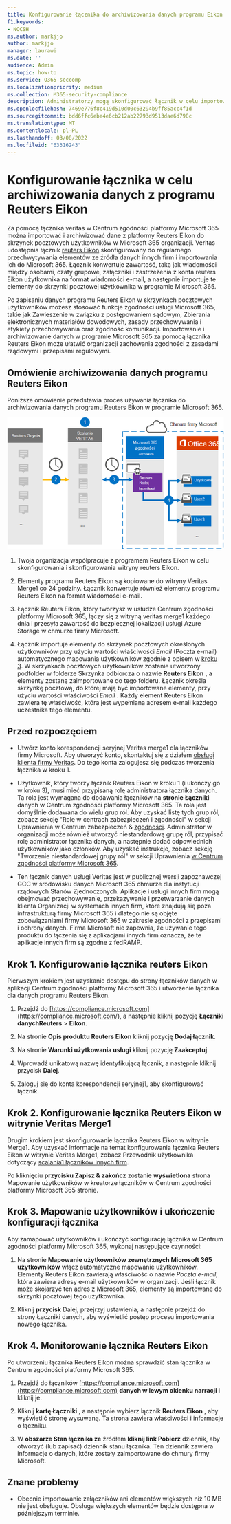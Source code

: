 ```yaml
---
title: Konfigurowanie łącznika do archiwizowania danych programu Eikon w programie Microsoft 365
f1.keywords:
- NOCSH
ms.author: markjjo
author: markjjo
manager: laurawi
ms.date: ''
audience: Admin
ms.topic: how-to
ms.service: O365-seccomp
ms.localizationpriority: medium
ms.collection: M365-security-compliance
description: Administratorzy mogą skonfigurować łącznik w celu importowania i archiwizowania danych programu Reuters Eikon z usługi Veritas w Microsoft 365. Ten łącznik umożliwia archiwizowanie danych ze źródeł danych innych firm w Microsoft 365. Po zarchiwizować te dane możesz zarządzać danymi innych firm za pomocą funkcji zgodności, takich jak archiwizacja ze względu na przepisy prawne, wyszukiwanie zawartości i zasady przechowywania.
ms.openlocfilehash: 7469e776f8c419d510d00c63294b9ff85acc4f1d
ms.sourcegitcommit: bdd6ffc6ebe4e6cb212ab22793d9513dae6d798c
ms.translationtype: MT
ms.contentlocale: pl-PL
ms.lasthandoff: 03/08/2022
ms.locfileid: "63316243"
---
```

# <a name="set-up-a-connector-to-archive-reuters-eikon-data"></a>Konfigurowanie łącznika w celu archiwizowania danych z programu Reuters Eikon

Za pomocą łącznika veritas w Centrum zgodności platformy Microsoft 365 można importować i archiwizować dane z platformy Reuters Eikon do skrzynek pocztowych użytkowników w Microsoft 365 organizacji. Veritas udostępnia łącznik [reuters Eikon](https://globanet.com/eikon/) skonfigurowany do regularnego przechwytywania elementów ze źródła danych innych firm i importowania ich do Microsoft 365. Łącznik konwertuje zawartość, taką jak wiadomości między osobami, czaty grupowe, załączniki i zastrzeżenia z konta reuters Eikon użytkownika na format wiadomości e-mail, a następnie importuje te elementy do skrzynki pocztowej użytkownika w programie Microsoft 365.

Po zapisaniu danych programu Reuters Eikon w skrzynkach pocztowych użytkowników możesz stosować funkcje zgodności usługi Microsoft 365, takie jak Zawieszenie w związku z postępowaniem sądowym, Zbierania elektronicznych materiałów dowodowych, zasady przechowywania i etykiety przechowywania oraz zgodność komunikacji. Importowanie i archiwizowanie danych w programie Microsoft 365 za pomocą łącznika Reuters Eikon może ułatwić organizacji zachowania zgodności z zasadami rządowymi i przepisami regulowymi.

## <a name="overview-of-archiving-reuters-eikon-data"></a>Omówienie archiwizowania danych programu Reuters Eikon

Poniższe omówienie przedstawia proces używania łącznika do archiwizowania danych programu Reuters Eikon w programie Microsoft 365.

![Archiwizowanie przepływu pracy dla danych programu Reuters Eikon.](../media/ReutersEikonConnectorWorkflow.png)

1. Twoja organizacja współpracuje z programem Reuters Eikon w celu skonfigurowania i skonfigurowania witryny reuters Eikon.

2. Elementy programu Reuters Eikon są kopiowane do witryny Veritas Merge1 co 24 godziny. Łącznik konwertuje również elementy programu Reuters Eikon na format wiadomości e-mail.

3. Łącznik Reuters Eikon, który tworzysz w usłudze Centrum zgodności platformy Microsoft 365, łączy się z witryną veritas merge1 każdego dnia i przesyła zawartość do bezpiecznej lokalizacji usługi Azure Storage w chmurze firmy Microsoft.

4. Łącznik importuje elementy do skrzynek pocztowych określonych użytkowników przy użyciu wartości właściwości *Email* (Poczta e-mail) automatycznego mapowania użytkowników zgodnie z opisem w [kroku 3](#step-3-map-users-and-complete-the-connector-setup). W skrzynkach pocztowych użytkowników zostanie utworzony podfolder w folderze Skrzynka odbiorcza o nazwie **Reuters Eikon** , a elementy zostaną zaimportowane do tego folderu. Łącznik określa skrzynkę pocztową, do której mają być importowane elementy, przy użyciu wartości właściwości *Email* . Każdy element Reuters Eikon zawiera tę właściwość, która jest wypełniana adresem e-mail każdego uczestnika tego elementu.

## <a name="before-you-begin"></a>Przed rozpoczęciem

- Utwórz konto korespondencji seryjnej Veritas merge1 dla łączników firmy Microsoft. Aby utworzyć konto, skontaktuj się z działem [obsługi klienta firmy Veritas](https://globanet.com/ms-connectors-contact). Do tego konta zalogujesz się podczas tworzenia łącznika w kroku 1.

- Użytkownik, który tworzy łącznik Reuters Eikon w kroku 1 (i ukończy go w kroku 3), musi mieć przypisaną rolę administratora łącznika danych. Ta rola jest wymagana do dodawania łączników na **stronie Łączniki** danych w Centrum zgodności platformy Microsoft 365. Ta rola jest domyślnie dodawana do wielu grup ról. Aby uzyskać listę tych grup ról, zobacz sekcję "Role w centrach zabezpieczeń i zgodności" w sekcji Uprawnienia w Centrum zabezpieczeń & [zgodności](../security/office-365-security/permissions-in-the-security-and-compliance-center.md#roles-in-the-security--compliance-center). Administrator w organizacji może również utworzyć niestandardową grupę ról, przypisać rolę administrator łącznika danych, a następnie dodać odpowiednich użytkowników jako członków. Aby uzyskać instrukcje, zobacz sekcję "Tworzenie niestandardowej grupy ról" w sekcji Uprawnienia [w Centrum zgodności platformy Microsoft 365](microsoft-365-compliance-center-permissions.md#create-a-custom-role-group).

- Ten łącznik danych usługi Veritas jest w publicznej wersji zapoznawczej GCC w środowisku danych Microsoft 365 chmurze dla instytucji rządowych Stanów Zjednoczonych. Aplikacje i usługi innych firm mogą obejmować przechowywanie, przekazywanie i przetwarzanie danych klienta Organizacji w systemach innych firm, które znajdują się poza infrastrukturą firmy Microsoft 365 i dlatego nie są objęte zobowiązaniami firmy Microsoft 365 w zakresie zgodności z przepisami i ochrony danych. Firma Microsoft nie zapewnia, że używanie tego produktu do łączenia się z aplikacjami innych firm oznacza, że te aplikacje innych firm są zgodne z fedRAMP.

## <a name="step-1-set-up-the-reuters-eikon-connector"></a>Krok 1. Konfigurowanie łącznika reuters Eikon

Pierwszym krokiem jest uzyskanie dostępu do strony  łączników danych w aplikacji Centrum zgodności platformy Microsoft 365 i utworzenie łącznika dla danych programu Reuters Eikon.

1. Przejdź do [https://compliance.microsoft.com](https://compliance.microsoft.com/), a następnie kliknij pozycję **Łączniki danychReuters** >  **Eikon**.

2. Na stronie **Opis produktu Reuters Eikon** kliknij pozycję **Dodaj łącznik**.

3. Na stronie **Warunki użytkowania usługi** kliknij pozycję **Zaakceptuj**.

4. Wprowadź unikatową nazwę identyfikującą łącznik, a następnie kliknij przycisk **Dalej**.

5. Zaloguj się do konta korespondencji seryjnej1, aby skonfigurować łącznik.

## <a name="step-2-configure-the-reuters-eikon-connector-on-the-veritas-merge1-site"></a>Krok 2. Konfigurowanie łącznika Reuters Eikon w witrynie Veritas Merge1

Drugim krokiem jest skonfigurowanie łącznika Reuters Eikon w witrynie Merge1. Aby uzyskać informacje na temat konfigurowania łącznika Reuters Eikon w witrynie Veritas Merge1, zobacz Przewodnik użytkownika dotyczący [scalania1 łączników innych firm](https://docs.ms.merge1.globanetportal.com/Merge1%20Third-Party%20Connectors%20Reuters%20Eikon%20User%20Guide%20.pdf).

Po kliknięciu **przycisku Zapisz & zakończ** zostanie **wyświetlona** strona Mapowanie użytkowników w kreatorze łączników w Centrum zgodności platformy Microsoft 365 stronie.

## <a name="step-3-map-users-and-complete-the-connector-setup"></a>Krok 3. Mapowanie użytkowników i ukończenie konfiguracji łącznika

Aby zamapować użytkowników i ukończyć konfigurację łącznika w Centrum zgodności platformy Microsoft 365, wykonaj następujące czynności:

1. Na stronie **Mapowanie użytkowników zewnętrznych Microsoft 365 użytkowników** włącz automatyczne mapowanie użytkowników. Elementy Reuters Eikon zawierają właściwość o nazwie *Poczta e-mail*, która zawiera adresy e-mail użytkowników w organizacji. Jeśli łącznik może skojarzyć ten adres z Microsoft 365, elementy są importowane do skrzynki pocztowej tego użytkownika.

2. Kliknij **przycisk** Dalej, przejrzyj ustawienia, a następnie przejdź do strony  Łączniki danych, aby wyświetlić postęp procesu importowania nowego łącznika.

## <a name="step-4-monitor-the-reuters-eikon-connector"></a>Krok 4. Monitorowanie łącznika Reuters Eikon

Po utworzeniu łącznika Reuters Eikon można sprawdzić stan łącznika w Centrum zgodności platformy Microsoft 365.

1. Przejdź do łączników [https://compliance.microsoft.com](https://compliance.microsoft.com) **danych w lewym okienku narracji i** kliknij je.

2. Kliknij **kartę Łączniki** , a następnie wybierz łącznik **Reuters Eikon** , aby wyświetlić stronę wysuwaną. Ta strona zawiera właściwości i informacje o łączniku.

3. W **obszarze Stan łącznika ze** źródłem **kliknij link Pobierz** dziennik, aby otworzyć (lub zapisać) dziennik stanu łącznika. Ten dziennik zawiera informacje o danych, które zostały zaimportowane do chmury firmy Microsoft.

## <a name="known-issues"></a>Znane problemy

- Obecnie importowanie załączników ani elementów większych niż 10 MB nie jest obsługuje. Obsługa większych elementów będzie dostępna w późniejszym terminie.